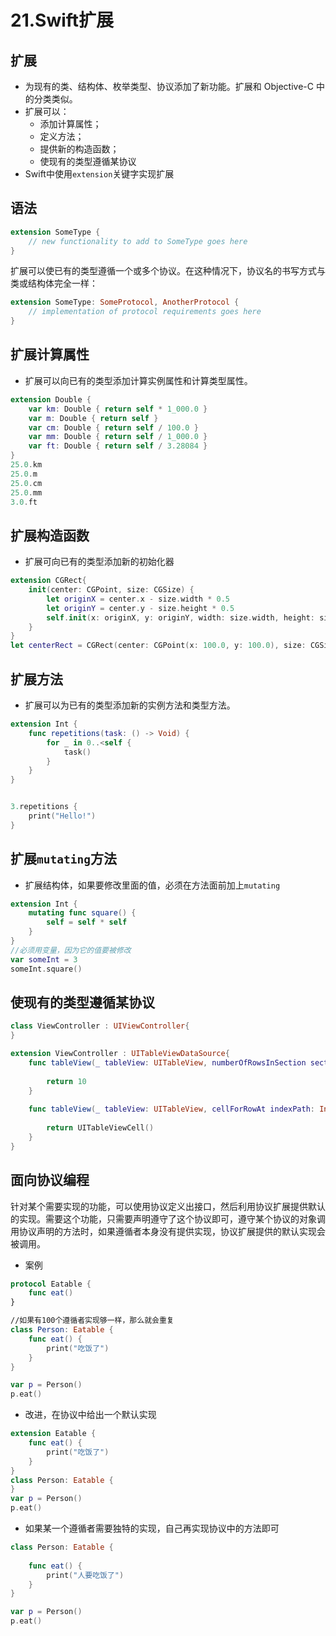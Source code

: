 # 21.Swift扩展

## 扩展

- 为现有的类、结构体、枚举类型、协议添加了新功能。扩展和 Objective-C 中的分类类似。
- 扩展可以：
  - 添加计算属性；
  - 定义方法；
  - 提供新的构造函数；
  - 使现有的类型遵循某协议
- Swift中使用`extension`关键字实现扩展

## 语法

```swift
extension SomeType {
    // new functionality to add to SomeType goes here
}
```

扩展可以使已有的类型遵循一个或多个协议。在这种情况下，协议名的书写方式与类或结构体完全一样：

```swift
extension SomeType: SomeProtocol, AnotherProtocol {
    // implementation of protocol requirements goes here
}
```

## 扩展计算属性

- 扩展可以向已有的类型添加计算实例属性和计算类型属性。

```swift
extension Double {
    var km: Double { return self * 1_000.0 }
    var m: Double { return self }
    var cm: Double { return self / 100.0 }
    var mm: Double { return self / 1_000.0 }
    var ft: Double { return self / 3.28084 }
}
25.0.km
25.0.m
25.0.cm
25.0.mm
3.0.ft
```

## 扩展构造函数

- 扩展可向已有的类型添加新的初始化器

```swift
extension CGRect{  
    init(center: CGPoint, size: CGSize) {
        let originX = center.x - size.width * 0.5   
        let originY = center.y - size.height * 0.5    
        self.init(x: originX, y: originY, width: size.width, height: size.height)       
    }    
}
let centerRect = CGRect(center: CGPoint(x: 100.0, y: 100.0), size: CGSize(width: 100.0, height: 100.0))
```

## 扩展方法

- 扩展可以为已有的类型添加新的实例方法和类型方法。

```swift
extension Int {
    func repetitions(task: () -> Void) {
        for _ in 0..<self {
            task()
        }
    }
}


3.repetitions {
    print("Hello!")
}
```

## 扩展`mutating`方法

- 扩展结构体，如果要修改里面的值，必须在方法面前加上`mutating`

```swift
extension Int {
    mutating func square() {
        self = self * self
    }
}
//必须用变量，因为它的值要被修改
var someInt = 3
someInt.square()
```

## 使现有的类型遵循某协议

```swift
class ViewController : UIViewController{
}

extension ViewController : UITableViewDataSource{
    func tableView(_ tableView: UITableView, numberOfRowsInSection section: Int) -> Int {
        
        return 10
    }
    
    func tableView(_ tableView: UITableView, cellForRowAt indexPath: IndexPath) -> UITableViewCell {
        
        return UITableViewCell()
    }
}
```

## 面向协议编程

针对某个需要实现的功能，可以使用协议定义出接口，然后利用协议扩展提供默认的实现。需要这个功能，只需要声明遵守了这个协议即可，遵守某个协议的对象调用协议声明的方法时，如果遵循者本身没有提供实现，协议扩展提供的默认实现会被调用。

- 案例

```swift
protocol Eatable {
    func eat()
}

//如果有100个遵循者实现够一样，那么就会重复
class Person: Eatable {
    func eat() {
        print("吃饭了")
    }
}

var p = Person()
p.eat()
```

- 改进，在协议中给出一个默认实现

```swift
extension Eatable {
    func eat() {
        print("吃饭了")
    }
}
class Person: Eatable {
}
var p = Person()
p.eat()
```

- 如果某一个遵循者需要独特的实现，自己再实现协议中的方法即可

```swift
class Person: Eatable {
    
    func eat() {
        print("人要吃饭了")
    }
}

var p = Person()
p.eat()
```